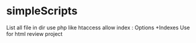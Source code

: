 # simpleScripts
List all file in dir use php like htaccess allow index : Options +Indexes
Use for html review project
